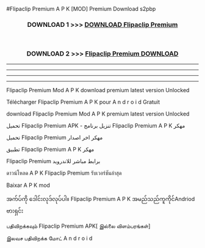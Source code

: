 #Flipaclip Premium  A P K [MOD] Premium Download s2pbp



<div align="center">

<h3>DOWNLOAD 1 >>> <a href="https://teeasianyam.web.app?sq=Flipaclip Premium ">DOWNLOAD Flipaclip Premium  </a></h3><br>

<h3>DOWNLOAD 2 >>> <a href="https://teeasianyam.web.app?sq=Flipaclip Premium  ">Flipaclip Premium   DOWNLOAD </a></h3>

</div>


----------------------------------------------------------

----------------------------------------------------------

----------------------------------------------------------

----------------------------------------------------------


Flipaclip Premium   Mod A P K download premium latest version Unlocked

Télécharger Flipaclip Premium   A P K pour A n d r o i d Gratuit

download Flipaclip Premium   Mod A P K premium latest version Unlocked

تحميل Flipaclip Premium   APK - تنزيل برنامج Flipaclip Premium   A P K مهكر

تحميل Flipaclip Premium   مهكر اخر اصدار

تطبيق Flipaclip Premium   A P K مهكر

Flipaclip Premium   برابط مباشر للاندرويد

ดาวน์โหลด A P K Flipaclip Premium   รับเวอร์ชันล่าสุด

Baixar A P K mod

အက်ပ်ကို ဒေါင်းလုဒ်လုပ်ပါ။ Flipaclip Premium   A P K အမည်သည်ကူကိုင်Andriod ဗားရှင်း

பதிவிறக்கவும் Flipaclip Premium   APK[ இல்லை விளம்பரங்கள்] 
 
இலவச பதிவிறக்க மோட் A n d r o i d



